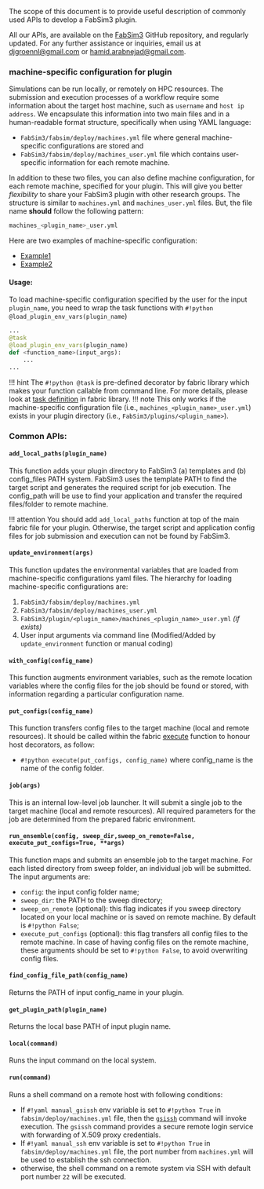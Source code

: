 
The scope of this document is to provide useful description of commonly used APIs to develop a FabSim3 plugin.

All our APIs, are available on the [FabSim3](https://github.com/djgroen/FabSim3) GitHub repository, and regularly updated. For any further assistance or inquiries, email us at <djgroennl@gmail.com> or <hamid.arabnejad@gmail.com>.

### machine-specific configuration for plugin

Simulations can be run locally, or remotely on HPC resources. The submission and execution processes of a workflow require some information about the target host machine, such as `username` and `host ip address`. We encapsulate this information into two main files and in a human-readable format structure, specifically when using YAML language:

* `FabSim3/fabsim/deploy/machines.yml` file where general machine-specific configurations are stored and
* `FabSim3/fabsim/deploy/machines_user.yml` file which contains user-specific information for each remote machine.

In addition to these two files, you can also define machine configuration, for each remote machine, specified for your plugin. This will give you better *flexibility* to share your FabSim3 plugin with other research groups. The structure is similar to `machines.yml` and `machines_user.yml` files. But, the file name **should** follow the following pattern:
```sh
machines_<plugin_name>_user.yml
```

Here are two examples of machine-specific configuration: 

* [Example1](https://github.com/djgroen/FabFlee/blob/master/machines_FabFlee_user_example.yml) 
* [Example2](https://github.com/djgroen/FabCovid19/blob/master/machines_FabCovid19_user_example.yml)

#### Usage:
To load machine-specific configuration specified by the user for the input `plugin_name`, you need to wrap the task functions with `#!python @load_plugin_env_vars(plugin_name`)
```python
...
@task
@load_plugin_env_vars(plugin_name)
def <function_name>(input_args):
    ...
...
```
!!! hint
	The `#!python @task` is pre-defined decorator by fabric library which makes your function callable from command line. For more details, please look at [task definition](https://docs.fabfile.org/en/1.12.1/usage/tasks.html#the-task-decorator) in fabric library.
!!! note
	This only works if the machine-specific configuration file (i.e., `machines_<plugin_name>_user.yml`) exists in your plugin directory (i.e., `FabSim3/plugins/<plugin_name>`).

### Common APIs:

#### **`add_local_paths(plugin_name)`**
This function adds your plugin directory to FabSim3 (a) templates and (b) config_files PATH system. FabSim3 uses the template PATH to find the target script and generates the required script for job execution. The config_path will be use to find your application and transfer the required files/folder to remote machine.

!!! attention
	You should add `add_local_paths` function at top of the main fabric file for your plugin. Otherwise, the target script and application config files for job submission and execution can not be found by FabSim3.

#### **`update_environment(args)`**	
This function updates the environmental variables that are loaded from machine-specific configurations yaml files. The hierarchy for loading machine-specific configurations are:

1. `FabSim3/fabsim/deploy/machines.yml`
2. `FabSim3/fabsim/deploy/machines_user.yml`
3. `FabSim3/plugin/<plugin_name>/machines_<plugin_name>_user.yml` *(if exists)*
4. User input arguments via command line (Modified/Added by `update_environment` function or manual coding)

#### **`with_config(config_name)`**	
This function augments environment variables, such as the remote location variables where the config files for the job should be found or stored, with information regarding a particular configuration name.

#### **`put_configs(config_name)`**	
This function transfers config files to the target machine (local and remote resources). It should be called within the fabric [execute](https://docs.fabfile.org/en/1.14/api/core/tasks.html#fabric.tasks.execute) function to honour host decorators, as follow:

* `#!python execute(put_configs, config_name)` where config_name is the name of the config folder.

#### **`job(args)`**
This is an internal low-level job launcher. It will submit a single job to the target machine (local and remote resources). All required parameters for the job are determined from the prepared fabric environment.

#### **`run_ensemble(config, sweep_dir,sweep_on_remote=False, execute_put_configs=True, **args)`**
This function maps and submits an ensemble job to the target machine. For each listed directory from sweep folder, an individual job will be submitted. The input arguments are:

* `config`: the input config folder name;
* `sweep_dir`: the PATH to the sweep directory;
* `sweep_on_remote` (optional): this flag indicates if you sweep directory located on your local machine or is saved on remote machine. By default is `#!python False`;
* `execute_put_configs` (optional): this flag transfers all config files to the remote machine. In case of having config files on the remote machine, these arguments should be set to `#!python False`, to avoid overwriting config files.

#### **`find_config_file_path(config_name)`**
Returns the PATH of input config_name in your plugin.

#### **`get_plugin_path(plugin_name)`**
Returns the local base PATH of input plugin name.

#### **`local(command)`**
Runs the input command on the local system.

#### **`run(command)`**
Runs a shell command on a remote host with following conditions:

* If `#!yaml manual_gsissh` env variable is set to `#!python True` in `fabsim/deploy/machines.yml` file, then the [`gsissh`](https://linux.die.net/man/1/gsissh) command will invoke execution. The `gsissh` command provides a secure remote login service with forwarding of X.509 proxy credentials.
* If `#!yaml manual_ssh` env variable is set to `#!python True` in `fabsim/deploy/machines.yml` file, the port number from `machines.yml` will be used to establish the ssh connection.
* otherwise, the shell command on a remote system via SSH with default port number `22` will be executed.

